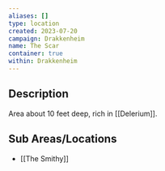 ```yaml
---
aliases: []
type: location
created: 2023-07-20
campaign: Drakkenheim
name: The Scar
container: true
within: Drakkenheim
---
```


## Description

Area about 10 feet deep, rich in [[Delerium]].

## Sub Areas/Locations

<!-- QueryToSerialize: LIST FROM "TTRPG/Drakkenheim/Locations" WHERE within = "The Scar" -->
<!-- SerializedQuery: LIST FROM "TTRPG/Drakkenheim/Locations" WHERE within = "The Scar" -->
- [[The Smithy]]
<!-- SerializedQuery END -->

